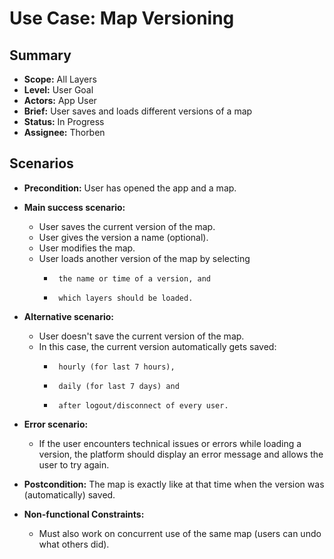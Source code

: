 # Use Case: Map Versioning

## Summary

- **Scope:** All Layers
- **Level:** User Goal
- **Actors:** App User
- **Brief:** User saves and loads different versions of a map
- **Status:** In Progress
- **Assignee:** Thorben

## Scenarios

- **Precondition:**
  User has opened the app and a map.
- **Main success scenario:**

  - User saves the current version of the map.
  - User gives the version a name (optional).
  - User modifies the map.
  - User loads another version of the map by selecting
    -      the name or time of a version, and
    -      which layers should be loaded.

- **Alternative scenario:**
  - User doesn't save the current version of the map.
  - In this case, the current version automatically gets saved:
    -      hourly (for last 7 hours),
    -      daily (for last 7 days) and
    -      after logout/disconnect of every user.
- **Error scenario:**
  - If the user encounters technical issues or errors while loading a version, the platform should display an error message and allows the user to try again.
- **Postcondition:**
  The map is exactly like at that time when the version was (automatically) saved.
- **Non-functional Constraints:**
  - Must also work on concurrent use of the same map (users can undo what others did).
